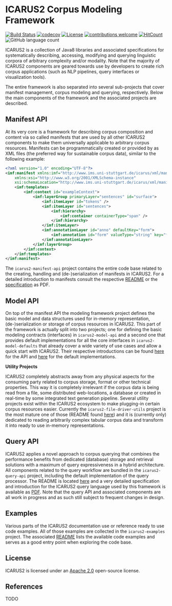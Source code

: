 # ICARUS2 Corpus Modeling Framework

[![Build Status](https://github.com/icarus-tooling/icarus2-modeling-framework/workflows/build/badge.svg)](https://github.com/ICARUS-tooling/icarus2-modeling-framework/actions?workflow=build)
[![codecov](https://codecov.io/gh/icarus-tooling/icarus2-modeling-framework/branch/dev/graph/badge.svg)](https://codecov.io/gh/icarus-tooling/icarus2-modeling-framework)
[![License](https://img.shields.io/badge/License-Apache%202.0-yellowgreen.svg)](https://github.com/icarus-tooling/icarus2-modeling-framework/blob/master/LICENSE)
[![contributions welcome](https://img.shields.io/badge/contributions-welcome-brightgreen.svg?style=flat)](https://github.com/ICARUS-tooling/icarus2-modeling-framework/issues)
[![HitCount](http://hits.dwyl.com/icarus-tooling/icarus2-modeling-framework.svg)](http://hits.dwyl.com/icarus-tooling/icarus2-modeling-framework)
![GitHub language count](https://img.shields.io/github/languages/count/icarus-tooling/icarus2-modeling-framework.svg)


ICARUS2 is a collection of Java8 libraries and associated specifications for systematically describing, accessing, modifying and querying linguistic corpora of arbitrary complexity and/or modality. Note that the majority of ICARUS2 components are geared towards use by developers to create rich corpus applications (such as NLP pipelines, query interfaces or visualization tools). 

The entire framework is also separated into several sub-projects that cover manifest management, corpus modeling and querying, respectively. Below the main components of the framework and the associated projects are described.

## Manifest API

At its very core is a framework for describing corpus composition and content via so called manifests that are used by all other ICARUS2 components to make them universally applicable to arbitrary corpus resources. Manifests can be programmatically created or provided by as XML files (the preferred way for sustainable corpus data), similar to the following example:

```xml
<?xml version="1.0" encoding="UTF-8"?>
<imf:manifest xmlns:imf="http://www.ims.uni-stuttgart.de/icarus/xml/manifest"
	xmlns:xsi="http://www.w3.org/2001/XMLSchema-instance"
	xsi:schemaLocation="http://www.ims.uni-stuttgart.de/icarus/xml/manifest http://www.ims.uni-stuttgart.de/icarus/xml/manifest/corpus.xsd">
	<imf:templates>
		<imf:context id="exampleContext">
			<imf:layerGroup primaryLayer="sentences" id="surface">
				<imf:itemLayer id="tokens" />
				<imf:itemLayer id="sentences">
					<imf:hierarchy>
						<imf:container containerType="span" />
					</imf:hierarchy>
				</imf:itemLayer>
				<imf:annotationLayer id="anno" defaultKey="form">
					<imf:annotation id="form" valueType="string" key="form" />
				</imf:annotationLayer>
			</imf:layerGroup>
		</imf:context>
	</imf:templates>
</imf:manifest>
```

The `icarus2-manifest-api` project contains the entire code base related to the creating, handling and (de-)serialization of manifests in ICARUS2. For a detailed introduction to manifests consult the respective [README](icarus2-manifest-api/README.md) or the [specification](icarus2-manifest-api/doc/imf_specification.pdf) as PDF.


## Model API

On top of the manifest API the modeling framework project defines the basic model and data structures used for in-memory representation, (de-)serialization or storage of corpus resources in ICARUS2. This part of the framework is actually split into two projects; one for defining the basic modeling contracts (interfaces) in `icarus2-model-api` and a second one that provides default implementations for all the core interfaces in `icarus2-model-defaults` that already cover a wide variety of use cases and allow a quick start with ICARUS2. Their respective introductions can be found [here](icarus2-model-api/README.md) for the API and [here](icarus2-model-defaults/README.md) for the default implementations.

**Utility Projects**

ICARUS2 completely abstracts away from any physical aspects for the consuming party related to corpus storage, format or other technical properties. This way it is completely irrelevant if the corpus data is being read from a file, some distributed web-locations, a database or created in real-time by some integrated text generation pipeline. Several utility projects exist within the ICARUS2 ecosystem to make plugging-in certain corpus resources easier. Currently the `icarus2-file-driver-utils` project is the most mature one of those (README found [here](icarus2-file-driver-utils/README.md)) and it is (currently only) dedicated to reading arbitrarily complex tabular corpus data and transform it into ready to use in-memory representations.  

## Query API

ICARUS2 applies a novel approach to corpus querying that combines the performance benefits from dedicated (database) storage and retrieval solutions with a maximum of query expressiveness in a hybrid architecture. All components related to the query workflow are bundled in the `icarus2-query-api` project, including the default implementation of the query processor. The README is located [here](icarus2-query-api/README.md) and a very detailed specification and introduction for the ICARUS2 query language used by this framework is available as [PDF](icarus2-query-api/doc/iql_specification.pdf). Note that the query API and associated components are all work in progress and as such still subject to frequent changes in design. 

## Examples

Various parts of the ICARUS2 documentation use or reference ready to use code examples. All of those examples are collected in the `icarus2-examples` project. The associated [README](icarus2-examples/README.md) lists the available code examples and serves as a good entry point when exploring the code base.

## License

ICARUS2 is licensed under an [Apache 2.0](LICENSE) open-source license.

## References

TODO